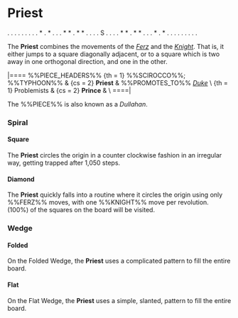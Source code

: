 # Priest

<div class = "movement">
. . . . . . .
. . * . * . .
. * * . * * .
. . . S . . .
. * * . * * .
. . * . * . .
. . . . . . .
</div>

The **Priest** combines the movements of the [*Ferz*](ferz.html)
and the [*Knight*](knight.html). That is, it either jumps to a
square diagonally adjacent, or to a square which is two away in
one orthogonal direction, and one in the other.

|====
%%PIECE_HEADERS%%
  {th = 1}  %%SCIROCCO%%; %%TYPHOON%%
& {cs = 2}  **Priest**
&           %%PROMOTES_TO%% [*Duke*](duke.html) \\
  {th = 1}  Problemists
& {cs = 2}  **Prince**
&           \\
====|

The %%PIECE%% is also known as a *Dullahan*.

### Spiral

#### Square

The **Priest** circles the origin in a counter clockwise fashion
in an irregular way, getting trapped after 1,050 steps.

#### Diamond

The **Priest** quickly falls into a routine where it circles the
origin using only %%FERZ%% moves, with one %%KNIGHT%% move
per revolution. \(100\%\) of the squares on the board will be
visited.

### Wedge

#### Folded

On the Folded Wedge, the **Priest** uses a complicated pattern
to fill the entire board.

#### Flat

On the Flat Wedge, the **Priest** uses a simple, slanted, pattern
to fill the entire board.

